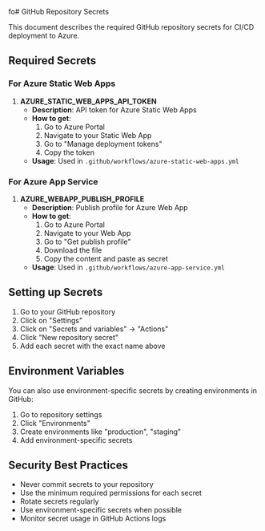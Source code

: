 fo# GitHub Repository Secrets

This document describes the required GitHub repository secrets for CI/CD deployment to Azure.

## Required Secrets

### For Azure Static Web Apps

1. **AZURE_STATIC_WEB_APPS_API_TOKEN**
   - **Description**: API token for Azure Static Web Apps
   - **How to get**: 
     1. Go to Azure Portal
     2. Navigate to your Static Web App
     3. Go to "Manage deployment tokens"
     4. Copy the token
   - **Usage**: Used in `.github/workflows/azure-static-web-apps.yml`

### For Azure App Service

1. **AZURE_WEBAPP_PUBLISH_PROFILE**
   - **Description**: Publish profile for Azure Web App
   - **How to get**:
     1. Go to Azure Portal
     2. Navigate to your Web App
     3. Go to "Get publish profile"
     4. Download the file
     5. Copy the content and paste as secret
   - **Usage**: Used in `.github/workflows/azure-app-service.yml`

## Setting up Secrets

1. Go to your GitHub repository
2. Click on "Settings"
3. Click on "Secrets and variables" → "Actions"
4. Click "New repository secret"
5. Add each secret with the exact name above

## Environment Variables

You can also use environment-specific secrets by creating environments in GitHub:

1. Go to repository settings
2. Click "Environments"
3. Create environments like "production", "staging"
4. Add environment-specific secrets

## Security Best Practices

- Never commit secrets to your repository
- Use the minimum required permissions for each secret
- Rotate secrets regularly
- Use environment-specific secrets when possible
- Monitor secret usage in GitHub Actions logs




